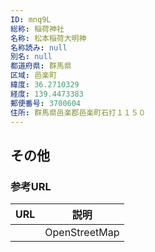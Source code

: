 ```yaml
---
ID: mnq9L
総称: 稲荷神社
名称: 松本稲荷大明神
名称読み: null
別名: null
都道府県: 群馬県
区域: 邑楽町
緯度: 36.2710329
経度: 139.4473383
郵便番号: 3700604
住所: 群馬県邑楽郡邑楽町石打１１５０
---
```


## その他

### 参考URL

| URL | 説明          |
| --- | ------------- |
|     | OpenStreetMap |
